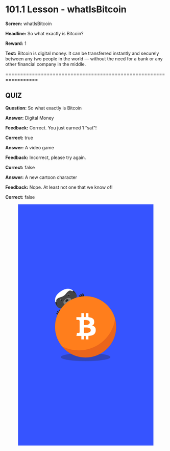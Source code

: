 # 101.1 Lesson - whatIsBitcoin

**Screen:** whatIsBitcoin

**Headline:** So what exactly is Bitcoin?

**Reward:** 1

**Text:** Bitcoin is digital money. It can be transferred instantly and securely between any two people in the world — without the need for a bank or any other financial company in the middle.

=================================================================

## QUIZ

**Question:** So what exactly is Bitcoin


**Answer:** Digital Money

**Feedback:** Correct. You just earned 1 “sat”!

**Correct:** true

**Answer:** A video game

**Feedback:** Incorrect, please try again.

**Correct:** false

**Answer:** A new cartoon character

**Feedback:** Nope. At least not one that we know of!

**Correct:** false


<figure><img src="../.gitbook/assets/image (2).png" alt=""><figcaption></figcaption></figure>

